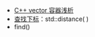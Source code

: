 - [C++ vector 容器浅析](https://www.runoob.com/w3cnote/cpp-vector-container-analysis.html)
- [查找下标](https://blog.csdn.net/leonardohaig/article/details/81484372)：std::distance( )
- find()
